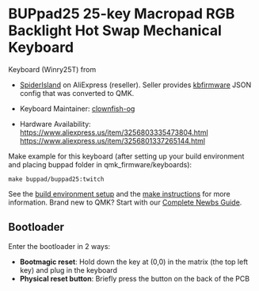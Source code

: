 # BUPpad25 25-key Macropad RGB Backlight Hot Swap Mechanical Keyboard

Keyboard (Winry25T) from
* [SpiderIsland](https://www.aliexpress.com/store/1101348633) on AliExpress (reseller). Seller provides [kbfirmware](https://kbfirmware.com/) JSON config that was converted to QMK.

* Keyboard Maintainer: [clownfish-og](https://github.com/clownfish-og)

* Hardware Availability:  
https://www.aliexpress.us/item/3256803335473804.html  
https://www.aliexpress.us/item/3256801337265144.html  

Make example for this keyboard (after setting up your build environment and placing buppad folder in qmk_firmware/keyboards):

    make buppad/buppad25:twitch

See the [build environment setup](https://docs.qmk.fm/#/getting_started_build_tools) and the [make instructions](https://docs.qmk.fm/#/getting_started_make_guide) for more information. Brand new to QMK? Start with our [Complete Newbs Guide](https://docs.qmk.fm/#/newbs).

## Bootloader

Enter the bootloader in 2 ways:

* **Bootmagic reset**: Hold down the key at (0,0) in the matrix (the top left key) and plug in the keyboard
* **Physical reset button**: Briefly press the button on the back of the PCB